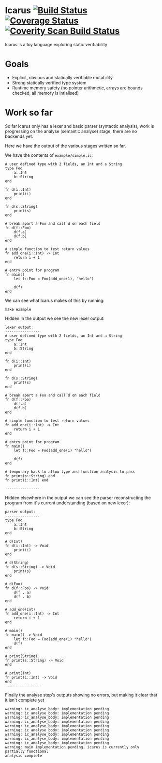 # Icarus [![Build Status](https://travis-ci.org/mkfifo/icarus.svg?branch=master)](https://travis-ci.org/mkfifo/icarus) [![Coverage Status](https://coveralls.io/repos/mkfifo/icarus/badge.svg?branch=master)](https://coveralls.io/r/mkfifo/icarus?branch=master) <a href="https://scan.coverity.com/projects/4854"> <img alt="Coverity Scan Build Status" src="https://scan.coverity.com/projects/4854/badge.svg"/> </a>

Icarus is a toy language exploring static verifiability

Goals
=====

* Explicit, obvious and statically verifiable mutability
* Strong statically verified type system
* Runtime memory safety (no pointer arithmetic, arrays are bounds checked, all memory is intialised)

Work so far
===========

So far Icarus only has a lexer and basic parser (syntactic analysis),
work is progressing on the analyse (semantic analyse) stage,
there are no backends yet.

Here we have the output of the various stages written so far.

We have the contents of `example/simple.ic`:


    # user defined type with 2 fields, an Int and a String
    type Foo
        a::Int
        b::String
    end

    fn d(i::Int)
        print(i)
    end

    fn d(s::String)
        print(s)
    end

    # break apart a Foo and call d on each field
    fn d(f::Foo)
        d(f.a)
        d(f.b)
    end

    # simple function to test return values
    fn add_one(i::Int) -> Int
        return i + 1
    end

    # entry point for program
    fn main()
        let f::Foo = Foo(add_one(1), "hello")

        d(f)
    end

We can see what Icarus makes of this by running:

    make example

Hidden in the output we see the new lexer output:

    lexer output:
    ----------------
    # user defined type with 2 fields, an Int and a String
    type Foo
        a::Int
        b::String
    end

    fn d(i::Int)
        print(i)
    end

    fn d(s::String)
        print(s)
    end

    # break apart a Foo and call d on each field
    fn d(f::Foo)
        d(f.a)
        d(f.b)
    end

    # simple function to test return values
    fn add_one(i::Int) -> Int
        return i + 1
    end

    # entry point for program
    fn main()
        let f::Foo = Foo(add_one(1) "hello")

        d(f)
    end

    # temporary hack to allow type and function analysis to pass
    fn print(s::String) end
    fn print(i::Int) end

    ----------------


Hidden elsewhere in the output we can see the parser reconstructing the program from it's current understanding (based on new lexer):

    parser output:
    ----------------
    type Foo
        a::Int
        b::String
    end

    # d(Int)
    fn d(i::Int) -> Void
        print(i)
    end

    # d(String)
    fn d(s::String) -> Void
        print(s)
    end

    # d(Foo)
    fn d(f::Foo) -> Void
        d(f . a)
        d(f . b)
    end

    # add_one(Int)
    fn add_one(i::Int) -> Int
        return i + 1
    end

    # main()
    fn main() -> Void
        let f::Foo = Foo(add_one(1) "hello")
        d(f)
    end

    # print(String)
    fn print(s::String) -> Void
    end

    # print(Int)
    fn print(i::Int) -> Void
    end
    ----------------

Finally the analyse step's outputs showing no errors, but making it clear that it isn't complete yet


    warning: ic_analyse_body: implementation pending
    warning: ic_analyse_body: implementation pending
    warning: ic_analyse_body: implementation pending
    warning: ic_analyse_body: implementation pending
    warning: ic_analyse_body: implementation pending
    warning: ic_analyse_body: implementation pending
    warning: ic_analyse_body: implementation pending
    warning: ic_analyse_body: implementation pending
    warning: ic_analyse_body: implementation pending
    warning: main implementation pending, icarus is currently only partially functional
    analysis complete


